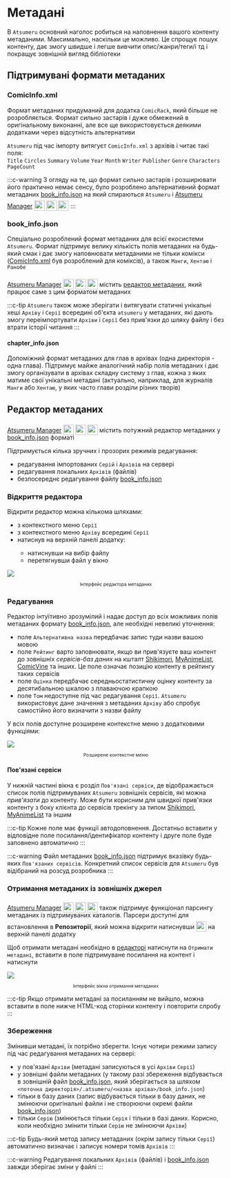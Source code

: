 # Метадані

В `Atsumeru` основний наголос робиться на наповнення вашого контенту метаданими. Максимально, наскільки це можливо. Це спрощує пошук контенту, дає змогу швидше і легше вивчити опис/жанри/теги/і тд і покращує зовнішній вигляд бібліотеки

## Підтримувані формати метаданих
### ComicInfo.xml

Формат метаданих придуманий для додатка `ComicRack`, який більше не розробляється. Формат сильно застарів і дуже обмежений в оригінальному виконанні, але все ще використовується деякими додатками через відсутність альтернативи

`Atsumeru` під час імпорту витягуєт `ComicInfo.xml` з архівів і читає такі поля:  
`Title` `Circles` `Summary` `Volume` `Year` `Month` `Writer` `Publisher` `Genre` `Characters` `PageCount` 

:::c-warning
З огляду на те, що формат сильно застарів і розширювати його практично немає сенсу, було розроблено альтернативний формат метаданих [book_info.json](./metadata.md#book-info-json) на який спираються `Atsumeru` і [Atsumeru Manager](https://github.com/AtsumeruDev/AtsumeruManager) <img style="position: relative; top: 6px;" width="24" height="24" src="/assets/media/icons/windows.png"> <img style="position: relative; top: 6px;" width="24" height="24" src="/assets/media/icons/penguin.png"> <img style="position: relative; top: 6px;" width="24" height="24" src="/assets/media/icons/apple.png">
:::

### book_info.json
[<Badge vertical="middle" text="Схема формату"/>](./book-info-scheme.md)

Спеціально розроблений формат метаданих для всієї екосистеми `Atsumeru`. Формат підтримує велику кількість полів метаданих на будь-який смак і дає змогу наповнювати метаданими не тільки комікси ([ComicInfo.xml](./metadata.md#comicinfo-xml) був розроблений для коміксів), а також `Манги`, `Хентаю` і `Ранобе`

[Atsumeru Manager](https://github.com/AtsumeruDev/AtsumeruManager) <img style="position: relative; top: 6px;" width="24" height="24" src="/assets/media/icons/windows.png"> <img style="position: relative; top: 6px;" width="24" height="24" src="/assets/media/icons/penguin.png"> <img style="position: relative; top: 6px;" width="24" height="24" src="/assets/media/icons/apple.png"> містить [редактор метаданих](./metadata.md#редактор-метаданих), який працює саме з цим форматом метаданих

:::c-tip
`Atsumeru` також може зберігати і витягувати статичні унікальні хеші `Архіву` і `Серії` всередині об'єкта `atsumeru` у метаданих, які дають змогу переімпортувати `Архіви` і `Серії` без прив'язки до шляху файлу і без втрати історії читання
:::

#### chapter_info.json
[<Badge vertical="middle" text="Схема формату"/>](./book-info-scheme.md#схема-chapter-info-json)

Допоміжний формат метаданих для глав в архівах (одна директорія - одна глава). Підтримує майже аналогічний набір полів метаданих і дає змогу організувати в архівах складну систему з глав, кожна з яких матиме свої унікальні метадані (актуально, наприклад, для журналів `Манги` або `Хентаю`, у яких часто глави розділи різних творів)

## Редактор метаданих

[Atsumeru Manager](https://github.com/AtsumeruDev/AtsumeruManager) <img style="position: relative; top: 6px;" width="24" height="24" src="/assets/media/icons/windows.png"> <img style="position: relative; top: 6px;" width="24" height="24" src="/assets/media/icons/penguin.png"> <img style="position: relative; top: 6px;" width="24" height="24" src="/assets/media/icons/apple.png"> містить потужний редактор метаданих у [book_info.json](./metadata.md#book-info-json) форматі

Підтримується кілька зручних і прозорих режимів редагування:
- редагування імпортованих `Серій` і `Архівів` на сервері
- редагування локальних `Архівів` (файлів)
- безпосереднє редагування файлу [book_info.json](./metadata.md#book-info-json)

### Відкриття редактора

Відкрити редактор можна кількома шляхами:
- з контекстного меню `Серії`
- з контекстного меню `Архіву` всередині `Серії`
- натиснув <MaterialIcon icon="edit"/> на верхній панелі додатку:
  - натиснувши на вибір файлу
  - перетягнувши файл у вікно

<img style="display: block; margin: 0 auto" src="/assets/media/ru/guides/metadata-editor.png">
<p style="text-align: center; font-size:75%">Інтерфейс редактора метаданих</p>

### Редагування

Редактор інтуїтивно зрозумілий і надає доступ до всіх можливих полів метаданих формату [book_info.json](./metadata.md#book-info-json), але необхідні невеликі уточнення:
- поле `Альтернативна назва` передбачає запис туди назви вашою мовою
- поле `Рейтинг` варто заповнювати, якщо ви прив'язуєте ваш контент до зовнішніх *сервісів-баз даних* на кшталт [Shikimori](https://shikimori.one/), [MyAnimeList](https://myanimelist.net/), [ComicVine](https://comicvine.gamespot.com/) та інших. Це поле означає позицію контенту в рейтингу таких сервісів
- поле `Оцінка` передбачає середньостатистичну оцінку контенту за десятибальною шкалою з плаваючою крапкою
- поле `Том` недоступне під час редагування `Серії`. `Atsumeru` використовує дане значення з метаданих `Архіву` або спробує самостійно його визначити з назви файлу

У всіх полів доступне розширене контекстне меню з додатковими функціями:

<img style="display: block; margin: 0 auto" src="/assets/media/ru/guides/metadata-editor-context-menu.png">
<p style="text-align: center; font-size:75%">Розширене контекстне меню</p>

#### Пов'язані сервіси

У нижній частині вікна є розділ `Пов'язані сервіси`, де відображається список полів підтримуваних `Atsumeru` зовнішніх сервісів, які можна *прив'язати* до контенту. Може бути корисним для швидкої прив'язки контенту з боку клієнта до сервісів трекінгу за типом [Shikimori](https://shikimori.one/), [MyAnimeList](https://myanimelist.net/) та іншим

:::c-tip
Кожне поле має функції автодоповнення. Достатньо вставити у відповідне поле посилання/ідентифікатор контенту і друге поле буде заповнено автоматично
:::

:::c-warning
Файл метаданих [book_info.json](./metadata.md#book-info-json) підтримує вказівку будь-яких `Пов'язаних сервісів`. Конкретний список сервісів для `Atsumeru` був відібраний на розсуд розробника
:::

### Отримання метаданих із зовнішніх джерел

[Atsumeru Manager](https://github.com/AtsumeruDev/AtsumeruManager) <img style="position: relative; top: 6px;" width="24" height="24" src="/assets/media/icons/windows.png"> <img style="position: relative; top: 6px;" width="24" height="24" src="/assets/media/icons/penguin.png"> <img style="position: relative; top: 6px;" width="24" height="24" src="/assets/media/icons/apple.png"> також підтримує функціонал парсингу метаданих із підтримуваних каталогів. Парсери доступні для встановлення в **Репозиторії**, який можна відкрити натиснувши <img style="position: relative; top: 6px;" width="24" height="24" src="/assets/media/icons/earth.png"> на верхній панелі додатку

Щоб отримати метадані необхідно в [редакторі](./metadata.md#редактор-метаданих) натиснути на `Отримати метадані`, вставити в поле підтримуване посилання на контент і натиснути <MaterialIcon icon="download"/> 

<img style="display: block; margin: 0 auto" src="/assets/media/ru/guides/metadata-editor-fetch.png">
<p style="text-align: center; font-size:75%">Інтерфейс вікна отримання метаданих</p>

:::c-tip
Якщо отримати метадані за посиланням не вийшло, можна вставити в поле нижче HTML-код сторінки контенту і повторити спробу
:::

### Збереження

Змінивши метадані, їх потрібно зберегти. Існує чотири режими запису під час редагування метаданих на сервері:
- у пов'язані `Архіви` (метадані записуються в усі `Архіви` `Серії`)
- у зовнішні файли метаданих (у такому разі збереження відбувається в зовнішній файл  [book_info.json](./metadata.md#book-info-json), який зберігається за шляхом `<поточна директорія>/.atsumeru/<назва архіва>/book_info.json`)
- тільки в базу даних (запис відбувається тільки в базу даних, не змінюючи оригінальні файли і не створюючи окремі файли [book_info.json](./metadata.md#book-info-json))
- тільки `Серію` (змінюється тільки `Серія` і тільки в базі даних. Корисно, коли необхідно змінити тільки `Серію` не змінюючи `Архіви`)

:::c-tip
Будь-який метод запису метаданих (окрім запису тільки `Серії`) автоматично визначає і записує номери томів `Архівів`
:::

:::c-warning
Редагування локальних `Архівів` (файлів) і [book_info.json](./metadata.md#book-info-json) завжди зберігає зміни у файлі
:::